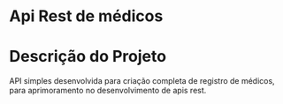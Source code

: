 # Api Rest de médicos

# Descrição do Projeto
API simples desenvolvida para criação completa de registro de médicos, para aprimoramento no desenvolvimento de apis rest.

